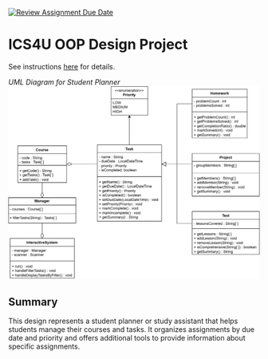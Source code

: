 [![Review Assignment Due Date](https://classroom.github.com/assets/deadline-readme-button-22041afd0340ce965d47ae6ef1cefeee28c7c493a6346c4f15d667ab976d596c.svg)](https://classroom.github.com/a/LXtbW2-T)
# ICS4U OOP Design Project

See instructions [here](INSTRUCTIONS.md) for details.

*UML Diagram for Student Planner*
![studentPlannerUML](images/uml/png/studentPlanner.png)  

## Summary
This design represents a student planner or study assistant that helps students manage their courses and tasks. It organizes assignments by due date and priority and offers additional tools to provide information about specific assignments.